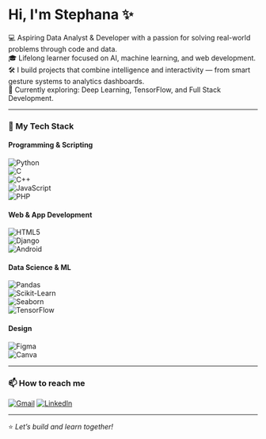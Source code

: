 # Hi, I'm Stephana ✨

💻 Aspiring Data Analyst & Developer with a passion for solving real-world problems through code and data.  
🎓 Lifelong learner focused on AI, machine learning, and web development.  
🛠️ I build projects that combine intelligence and interactivity — from smart gesture systems to analytics dashboards.  
🌱 Currently exploring: Deep Learning, TensorFlow, and Full Stack Development.  

---


### 🧠 My Tech Stack  

#### Programming & Scripting  
![Python](https://img.shields.io/badge/-Python-3776AB?style=flat-square&logo=python&logoColor=white)  
![C](https://img.shields.io/badge/-C-00599C?style=flat-square&logo=c&logoColor=white)  
![C++](https://img.shields.io/badge/-C++-00599C?style=flat-square&logo=c%2B%2B&logoColor=white)   
![JavaScript](https://img.shields.io/badge/-JavaScript-F7DF1E?style=flat-square&logo=javascript&logoColor=black)  
![PHP](https://img.shields.io/badge/-PHP-777BB4?style=flat-square&logo=php&logoColor=white)


#### Web & App Development  
![HTML5](https://img.shields.io/badge/-HTML5-E34F26?style=flat-square&logo=html5&logoColor=white)  
![Django](https://img.shields.io/badge/-Django-092E20?style=flat-square&logo=django&logoColor=white)  
![Android](https://img.shields.io/badge/-Android-3DDC84?style=flat-square&logo=android&logoColor=white)


#### Data Science & ML  
![Pandas](https://img.shields.io/badge/-Pandas-150458?style=flat-square&logo=pandas&logoColor=white)  
![Scikit-Learn](https://img.shields.io/badge/-Scikit--Learn-F7931E?style=flat-square&logo=scikit-learn&logoColor=white)  
![Seaborn](https://img.shields.io/badge/-Seaborn-3776AB?style=flat-square&logo=python&logoColor=white)  
![TensorFlow](https://img.shields.io/badge/-TensorFlow-FF6F00?style=flat-square&logo=tensorflow&logoColor=white)

#### Design  
![Figma](https://img.shields.io/badge/-Figma-F24E1E?style=flat-square&logo=figma&logoColor=white)  
![Canva](https://img.shields.io/badge/-Canva-00C4CC?style=flat-square&logo=canva&logoColor=white)

---

### 📫 How to reach me  
[![Gmail](https://img.shields.io/badge/-stephana1410@gmail.com-D14836?style=flat-square&logo=gmail&logoColor=white)](mailto:stephana1410@gmail.com)
[![LinkedIn](https://img.shields.io/badge/-LinkedIn-0A66C2?style=flat-square&logo=linkedin&logoColor=white)](https://linkedin.com/in/stephana-jolly)

---

⭐ _Let’s build and learn together!_  
